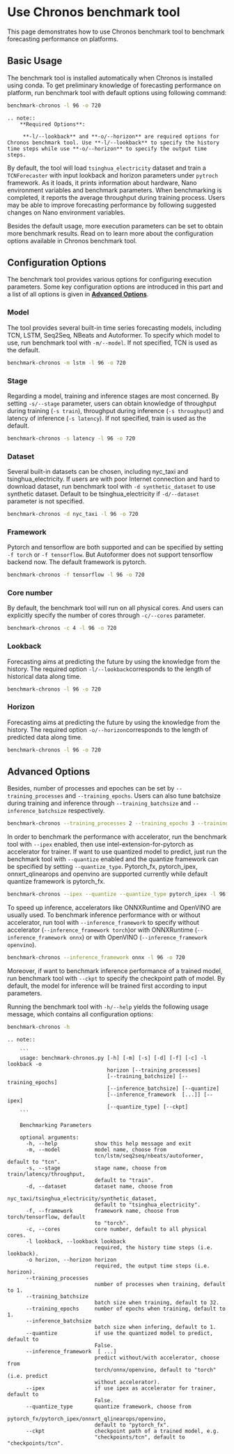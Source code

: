 # Use Chronos benchmark tool
This page demonstrates how to use Chronos benchmark tool to benchmark forecasting performance on platforms.

## Basic Usage
The benchmark tool is installed automatically when Chronos is installed using conda. To get preliminary knowledge of forecasting performance on platform, run benchmark tool with default options using following command:
```bash
benchmark-chronos -l 96 -o 720
```
```eval_rst
.. note::
    **Required Options**:

     **-l/--lookback** and **-o/--horizon** are required options for Chronos benchmark tool. Use **-l/--lookback** to specify the history time steps while use **-o/--horizon** to specify the output time steps.
```
By default, the tool will load `tsinghua_electricity` dataset and train a `TCNForecaster` with input lookback and horizon parameters under `pytroch` framework. As it loads, it prints information about hardware, Nano environment variables and benchmark parameters. When benchmarking is completed, it reports the average throughput during training process. Users may be able to improve forecasting performance by following suggested changes on Nano environment variables.

Besides the default usage, more execution parameters can be set to obtain more benchmark results. Read on to learn more about the configuration options available in Chronos benchmark tool.

## Configuration Options
The benchmark tool provides various options for configuring execution parameters. Some key configuration options are introduced in this part and a list of all options is given in [**Advanced Options**](https://bigdl.readthedocs.io/en/latest/doc/Chronos/Howto/how_to_use_benchmark_tool.html#advanced-options).

### Model
The tool provides several built-in time series forecasting models, including TCN, LSTM, Seq2Seq, NBeats and Autoformer. To specify which model to use, run benchmark tool with `-m/--model`. If not specified, TCN is used as the default.
```bash
benchmark-chronos -m lstm -l 96 -o 720
```

### Stage
Regarding a model, training and inference stages are most concerned. By setting `-s/--stage` parameter, users can obtain knowledge of throughput during training (`-s train`), throughput during inference (`-s throughput`) and latency of inference (`-s latency`). If not specified, train is used as the default.
```bash
benchmark-chronos -s latency -l 96 -o 720
``` 

### Dataset
Several built-in datasets can be chosen, including nyc_taxi and tsinghua_electricity. If users are with poor Internet connection and hard to download dataset, run benchmark tool with `-d synthetic_dataset` to use synthetic dataset. Default to be tsinghua_electricity if `-d/--dataset` parameter is not specified.
```bash
benchmark-chronos -d nyc_taxi -l 96 -o 720
```  

### Framework
Pytorch and tensorflow are both supported and can be specified by setting `-f torch` or `-f tensorflow`. But Autoformer does not support tensorflow backend now. The default framework is pytorch.
```bash
benchmark-chronos -f tensorflow -l 96 -o 720
```

### Core number
By default, the benchmark tool will run on all physical cores. And users can explicitly specify the number of cores through `-c/--cores` parameter.
```bash
benchmark-chronos -c 4 -l 96 -o 720
```

### Lookback
Forecasting aims at predicting the future by using the knowledge from the history. The required option `-l/--lookback`corresponds to the length of historical data along time.
```bash
benchmark-chronos -l 96 -o 720
```

### Horizon
Forecasting aims at predicting the future by using the knowledge from the history. The required option `-o/--horizon`corresponds to the length of predicted data along time.
```bash
benchmark-chronos -l 96 -o 720
```

## Advanced Options
Besides, number of processes and epoches can be set by `--training_processes` and `--training_epochs`. Users can also tune batchsize during training and inference through `--training_batchsize` and `--inference_batchsize` respectively.
```bash
benchmark-chronos --training_processes 2 --training_epochs 3 --training_batchsize 32 --inference_batchsize 128 -l 96 -o 720
```

In order to benchmark the performance with accelerator, run the benchmark tool with `--ipex` enabled, then use intel-extension-for-pytorch as accelerator for trainer. If want to use quantized model to predict, just run the benchmark tool with `--quantize` enabled and the quantize framework can be specified by setting `--quantize_type`. Pytorch_fx, pytorch_ipex, onnxrt_qlinearops and openvino are supported currently while default quantize framework is pytorch_fx.
```bash
benchmark-chronos --ipex --quantize --quantize_type pytorch_ipex -l 96 -o 720
```

To speed up inference, accelerators like ONNXRuntime and OpenVINO are usually used. To benchmark inference performance with or without accelerator, run tool with `--inference_framework` to specify without accelerator (`--inference_framework torch`)or with ONNXRuntime (`--inference_framework onnx`) or with OpenVINO (`--inference_framework openvino`).
```bash
benchmark-chronos --inference_framework onnx -l 96 -o 720
```

Moreover, if want to benchmark inference performance of a trained model, run benchmark tool with `--ckpt` to specify the checkpoint path of model. By default, the model for inference will be trained first according to input parameters.

Running the benchmark tool with `-h/--help` yields the following usage message, which contains all configuration options:
```bash
benchmark-chronos -h
```
```eval_rst
.. note::

    ```
    usage: benchmark-chronos.py [-h] [-m] [-s] [-d] [-f] [-c] -l lookback -o
                                horizon [--training_processes]
                                [--training_batchsize] [--training_epochs]
                                [--inference_batchsize] [--quantize]
                                [--inference_framework  [...]] [--ipex]
                                [--quantize_type] [--ckpt]
    ```

    Benchmarking Parameters

    optional arguments:
      -h, --help            show this help message and exit
      -m, --model           model name, choose from
                            tcn/lstm/seq2seq/nbeats/autoformer, default to "tcn".
      -s, --stage           stage name, choose from train/latency/throughput,
                            default to "train".
      -d, --dataset         dataset name, choose from
                            nyc_taxi/tsinghua_electricity/synthetic_dataset,
                            default to "tsinghua_electricity".
      -f, --framework       framework name, choose from torch/tensorflow, default
                            to "torch".
      -c, --cores           core number, default to all physical cores.
      -l lookback, --lookback lookback
                            required, the history time steps (i.e. lookback).
      -o horizon, --horizon horizon
                            required, the output time steps (i.e. horizon).
      --training_processes 
                            number of processes when training, default to 1.
      --training_batchsize 
                            batch size when training, default to 32.
      --training_epochs     number of epochs when training, default to 1.
      --inference_batchsize 
                            batch size when infering, default to 1.
      --quantize            if use the quantized model to predict, default to
                            False.
      --inference_framework  [ ...]
                            predict without/with accelerator, choose from
                            torch/onnx/openvino, default to "torch" (i.e. predict
                            without accelerator).
      --ipex                if use ipex as accelerator for trainer, default to
                            False.
      --quantize_type       quantize framework, choose from
                            pytorch_fx/pytorch_ipex/onnxrt_qlinearops/openvino,
                            default to "pytorch_fx".
      --ckpt                checkpoint path of a trained model, e.g.
                            "checkpoints/tcn", default to "checkpoints/tcn".
```

